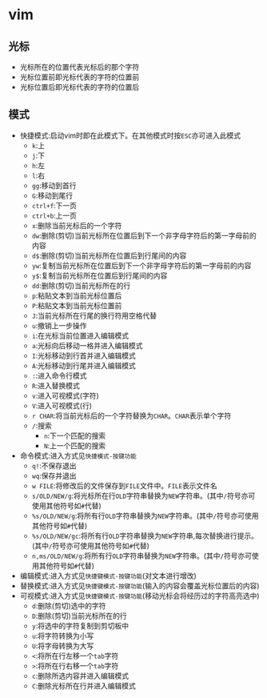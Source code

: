 # vim

## 光标
* 光标所在的位置代表光标后的那个字符
* 光标位置前即光标代表的字符的位置前
* 光标位置后即光标代表的字符的位置后

## 模式
* 快捷模式:启动vim时即在此模式下。在其他模式时按`ESC`亦可进入此模式
    * `k`:上
    * `j`:下
    * `h`:左
    * `l`:右
    * `gg`:移动到首行
    * `G`:移动到尾行
    * `ctrl+f`:下一页
    * `ctrl+b`:上一页
    * `x`:删除当前光标后的一个字符 
    * `dw`:删除(剪切)当前光标所在位置后到下一个非字母字符后的第一字母前的内容
    * `d$`:删除(剪切)当前光标所在位置后到行尾间的内容
    * `yw`:复制当前光标所在位置后到下一个非字母字符后的第一字母前的内容
    * `y$`:复制当前光标所在位置后到行尾间的内容
    * `dd`:删除(剪切)当前光标所在的行
    * `p`:粘贴文本到当前光标位置后
    * `P`:粘贴文本到当前光标位置前
    * `J`:当前光标所在行尾的换行符用空格代替
    * `u`:撤销上一步操作
    * `i`:在光标当前位置进入编辑模式
    * `a`:光标向后移动一格并进入编辑模式
    * `I`:光标移动到行首并进入编辑模式
    * `A`:光标移动到行尾并进入编辑模式
    * `:`:进入命令行模式  
    * `R`:进入替换模式 
    * `v`:进入可视模式(字符) 
    * `V`:进入可视模式(行) 
    * `r CHAR`:将当前光标后的一个字符替换为`CHAR`。`CHAR`表示单个字符 
    * `/`:搜索 
        * `n`:下一个匹配的搜索 
        * `N`:上一个匹配的搜索 
* 命令模式:进入方式见`快捷模式-按键功能`
    * `q!`:不保存退出
    * `wq`:保存并退出
    * `w FILE`:将修改后的文件保存到`FILE`文件中。`FILE`表示文件名
    * `s/OLD/NEW/g`:将光标所在行`OLD`字符串替换为`NEW`字符串。(其中`/`符号亦可使用其他符号如`#`代替)
    * `%s/OLD/NEW/g`:将所有行`OLD`字符串替换为`NEW`字符串。(其中`/`符号亦可使用其他符号如`#`代替)
    * `%s/OLD/NEW/gc`:将所有行`OLD`字符串替换为`NEW`字符串,每次替换进行提示。(其中`/`符号亦可使用其他符号如`#`代替)
    * `n,ms/OLD/NEW/g`:将所有行`OLD`字符串替换为`NEW`字符串。(其中`/`符号亦可使用其他符号如`#`代替)
* 编辑模式:进入方式见`快捷键模式-按键功能`(对文本进行增改) 
* 替换模式:进入方式见`快捷键模式-按键功能`(输入的内容会覆盖光标位置后的内容) 
* 可视模式:进入方式见`快捷键模式-按键功能`(移动光标会将经历过的字符高亮选中) 
    * `d`:删除(剪切)选中的字符
    * `D`:删除(剪切)当前光标所在的行
    * `y`:将选中的字符复制到剪切板中
    * `u`:将字符转换为小写
    * `U`:将字母转换为大写
    * `<`:将所在行左移一个`tab`字符 
    * `>`:将所在行右移一个`tab`字符  
    * `c`:删除所选内容并进入编辑模式
    * `C`:删除光标所在行并进入编辑模式 